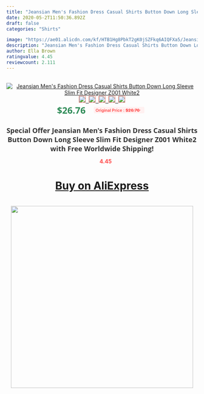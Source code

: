 ```yaml
---
title: "Jeansian Men's Fashion Dress Casual Shirts Button Down Long Sleeve Slim Fit Designer Z001 White2"
date: 2020-05-2T11:50:36.892Z
draft: false
categories: "Shirts"

image: "https://ae01.alicdn.com/kf/HTB1Hg8PbkT2gK0jSZFkq6AIQFXa5/Jeansian-Men-s-Fashion-Dress-Casual-Shirts-Button-Down-Long-Sleeve-Slim-Fit-Designer-Z001-White2.jpg"
description: "Jeansian Men's Fashion Dress Casual Shirts Button Down Long Sleeve Slim Fit Designer Z001 White2"
author: Ella Brown
ratingvalue: 4.45
reviewcount: 2.111
---
```

<br>
<div style="text-align: center;">
<a href="https://s.click.aliexpress.com/e/_AbsRpF" target="_blank" rel="nofollow noopener noreferrer"><img alt="Jeansian Men's Fashion Dress Casual Shirts Button Down Long Sleeve Slim Fit Designer Z001 White2" class="magnifier-image" src="https://ae01.alicdn.com/kf/HTB1Hg8PbkT2gK0jSZFkq6AIQFXa5/Jeansian-Men-s-Fashion-Dress-Casual-Shirts-Button-Down-Long-Sleeve-Slim-Fit-Designer-Z001-White2.jpg_640x640.jpg">
<br>
<img style="border:1px solid salmon" src="https://ae01.alicdn.com/kf/HTB1Hg8PbkT2gK0jSZFkq6AIQFXa5/Jeansian-Men-s-Fashion-Dress-Casual-Shirts-Button-Down-Long-Sleeve-Slim-Fit-Designer-Z001-White2.jpg_120x120.jpg">&nbsp;&nbsp;<img style="border:1px solid salmon" src="https://ae01.alicdn.com/kf/HTB1oxyyaWWs3KVjSZFxq6yWUXXa2/Jeansian-Men-s-Fashion-Dress-Casual-Shirts-Button-Down-Long-Sleeve-Slim-Fit-Designer-Z001-White2.jpg_120x120.jpg">&nbsp;&nbsp;<img style="border:1px solid salmon" src="https://ae01.alicdn.com/kf/HTB1X3KyaWSs3KVjSZPiq6AsiVXa8/Jeansian-Men-s-Fashion-Dress-Casual-Shirts-Button-Down-Long-Sleeve-Slim-Fit-Designer-Z001-White2.jpg_120x120.jpg">&nbsp;&nbsp;<img style="border:1px solid salmon" src="https://ae01.alicdn.com/kf/HTB1Y39yaWSs3KVjSZPiq6AsiVXaE/Jeansian-Men-s-Fashion-Dress-Casual-Shirts-Button-Down-Long-Sleeve-Slim-Fit-Designer-Z001-White2.jpg_120x120.jpg">&nbsp;&nbsp;<img style="border:1px solid salmon" src="https://ae01.alicdn.com/kf/HTB1.zhua.H1gK0jSZSyq6xtlpXak/Jeansian-Men-s-Fashion-Dress-Casual-Shirts-Button-Down-Long-Sleeve-Slim-Fit-Designer-Z001-White2.jpg_120x120.jpg"></a></div><br0>
<div style="text-align: center;"><span style="background-color: white; border: 0px; box-sizing: border-box; color: seagreen; display: inline-block; font-family: &quot;open sans&quot; , &quot;arial&quot; , &quot;helvetica&quot; , sans-serif , &quot;heiti&quot;; font-size: 24px; font-stretch: inherit; font-weight: 700; line-height: inherit; margin: 0px 10px 0px 0px; padding: 0px; vertical-align: middle;">$26.76 </span>
<span style="background: rgb(255 , 241 , 241); border-radius: 3px; border: 0px; box-sizing: border-box; color: #ff4747; display: inline-block; font-family: inherit; font-size: 12px; font-stretch: inherit; font-style: inherit; font-variant: inherit; font-weight: 600; line-height: inherit; margin: 0px; padding: 2px 5px; transform: scale(0.9); vertical-align: middle;">Original Price : <b style="text-decoration: line-through;">$26.76 </b> &nbsp;&nbsp;</span></div>
<h1 style="color: #333333; display: inline-block; font-family: &quot;open sans&quot; , &quot;arial&quot; , &quot;helvetica&quot; , sans-serif , &quot;heiti&quot;; font-size: 18px; font-stretch: inherit; font-weight: 700; text-align: center;">Special Offer Jeansian Men's Fashion Dress Casual Shirts Button Down Long Sleeve Slim Fit Designer Z001 White2 with Free Worldwide Shipping!</h1>
<div style="color: #ff4747; text-align: center;">
<img src="https://4.bp.blogspot.com/-M0ZcTcb-5uY/XleCXlxnR4I/AAAAAAAAAEc/OrjgMkXV1oMQFaCRZj5HQwOCBcu3w1FegCPcBGAYYCw/s1600/star.png" style="height: 15px;">&nbsp;<b>4.45</b></div>
<div class="button_cont" align="center"><a class="buynow_a" href="https://s.click.aliexpress.com/e/_AbsRpF" target="_blank" rel="nofollow noopener noreferrer"><H1>Buy on AliExpress</H1></a></div><br>
<div class="separator" style="clear: both; text-align: center;">
<img src="https://lh3.googleusercontent.com/-pTy5HemUv9M/XlePHvY0dAI/AAAAAAAAAE4/0nX5iRUoIWY8eMW9Dpxeirr157OZliDIgCLcBGAsYHQ/s1600/badge.gif" width="480">
</div>

